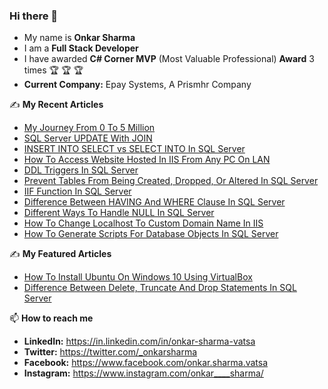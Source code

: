 ### Hi there 👋

<!--
**onkarvatsa/OnkarVatsa** is a ✨ _special_ ✨ repository because its `README.md` (this file) appears on your GitHub profile.

Here are some ideas to get you started:

- 🔭 I’m currently working on ...
- 🌱 I’m currently learning ...
- 👯 I’m looking to collaborate on ...
- 🤔 I’m looking for help with ...
- 💬 Ask me about ...
- 📫 How to reach me: ...
- 😄 Pronouns: ...
- ⚡ Fun fact: ...
-->

- My name is **Onkar Sharma**
- I am a **Full Stack Developer**
- I have awarded **C# Corner MVP** (Most Valuable Professional) **Award** 3 times :trophy:	:trophy:	:trophy:	
- **Current Company:** Epay Systems, A Prismhr Company

:writing_hand: **My Recent Articles**

- [My Journey From 0 To 5 Million](https://www.c-sharpcorner.com/article/my-journey-from-0-to-5-million/) 
- [SQL Server UPDATE With JOIN](https://www.c-sharpcorner.com/article/update-and-join-in-sql-server/)
- [INSERT INTO SELECT vs SELECT INTO In SQL Server](https://www.c-sharpcorner.com/article/insert-into-select-vs-select-into-in-sql-server/)
- [How To Access Website Hosted In IIS From Any PC On LAN](https://www.c-sharpcorner.com/article/how-to-access-website-hosted-in-iis-from-any-pc-on-lan/)
- [DDL Triggers In SQL Server](https://www.c-sharpcorner.com/article/ddl-triggers-in-sql-server/)
- [Prevent Tables From Being Created, Dropped, Or Altered In SQL Server](https://www.c-sharpcorner.com/article/prevent-tables-from-being-created-dropped-or-altered-in-sql-server/)
- [IIF Function In SQL Server](https://www.c-sharpcorner.com/article/iff-function-in-sql-server/)
- [Difference Between HAVING And WHERE Clause In SQL Server](https://www.c-sharpcorner.com/article/difference-between-having-and-where-clause-in-sql-server/)
- [Different Ways To Handle NULL In SQL Server](https://www.c-sharpcorner.com/article/different-ways-to-handle-null-in-sql-server/)
- [How To Change Localhost To Custom Domain Name In IIS](https://www.c-sharpcorner.com/article/how-to-change-localhost-to-custom-domain-name-in-iis/)
- [How To Generate Scripts For Database Objects In SQL Server](https://www.c-sharpcorner.com/article/how-to-generate-scripts-for-database-objects-in-sql-server/)

:writing_hand: **My Featured Articles**
- [How To Install Ubuntu On Windows 10 Using VirtualBox](https://www.c-sharpcorner.com/article/how-to-install-ubuntu-on-windows-10-using-virtualbox/)
- [Difference Between Delete, Truncate And Drop Statements In SQL Server](https://www.c-sharpcorner.com/article/difference-between-delete-truncate-and-drop-statements-in-sql-server/)

📫 **How to reach me**

- **LinkedIn:** https://in.linkedin.com/in/onkar-sharma-vatsa
- **Twitter:** https://twitter.com/_onkarsharma
- **Facebook:** https://www.facebook.com/onkar.sharma.vatsa
- **Instagram:** https://www.instagram.com/onkar____sharma/
